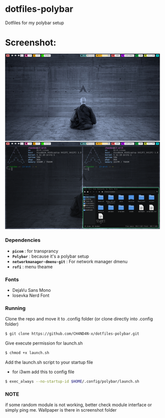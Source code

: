 # dotfiles-polybar
Dotfiles for my polybar setup

# Screenshot: 
![1](https://github.com/CH4ND4N-x/dotfiles-polybar/blob/master/screenshots/screenshot-1.png)
![2](https://github.com/CH4ND4N-x/dotfiles-polybar/blob/master/screenshots/screenshot-2.png)

### Dependencies

- **`picom`** : for transprancy
- **`Polybar`** : because it's a polybar setup
- **`networkmanager-dmenu-git`** : For network manager dmenu
- **`rofi`** : menu theame

### Fonts
- DejaVu Sans Mono
- Iosevka Nerd Font
### Running
Clone the repo and move it to .config folder (or clone directly into .config folder)

```bash
$ git clone https://github.com/CH4ND4N-x/dotfiles-polybar.git
```
Give execute permission for launch.sh

```bash
$ chmod +x launch.sh
```
Add the launch.sh script to your startup file

- for i3wm add this to config file
```bash
$ exec_always --no-startup-id $HOME/.config/polybar/launch.sh
```
### NOTE
if some random module is not working, better check module interface
or simply ping me. Wallpaper is there in screenshot folder
